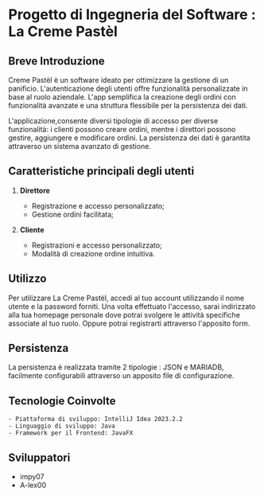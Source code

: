 # Progetto di Ingegneria del Software : La Creme Pastèl
## Breve Introduzione

Creme Pastèl è un software ideato per ottimizzare la gestione di un panificio. L'autenticazione degli utenti offre funzionalità personalizzate in base al ruolo aziendale. L'app semplifica la creazione degli ordini con funzionalità avanzate e una struttura flessibile per la persistenza dei dati.

L'applicazione,consente diversi tipologie  di accesso per diverse funzionalità: i clienti possono creare ordini, mentre i direttori possono gestire, aggiungere e modificare ordini. La persistenza dei dati è garantita attraverso un sistema avanzato di gestione.


## Caratteristiche principali degli utenti

1. **Direttore**
    - Registrazione e accesso personalizzato;
    - Gestione ordini facilitata;

2. **Cliente**
    - Registrazioni e accesso personalizzato;
    - Modalità di creazione ordine intuitiva.

## Utilizzo

Per utilizzare La Creme Pastèl, accedi al tuo account utilizzando il nome utente e la password forniti. Una volta effettuato l'accesso, sarai indirizzato alla tua homepage personale dove potrai svolgere le attività specifiche associate al tuo ruolo. Oppure potrai registrarti attraverso l'apposito form.


## Persistenza
La persistenza è realizzata tramite 2 tipologie : JSON e MARIADB, facilmente configurabili attraverso un apposito file di configurazione.

## Tecnologie Coinvolte
    - Piattaforma di sviluppo: IntelliJ Idea 2023.2.2
    - Linguaggio di sviluppo: Java
    - Framework per il Frontend: JavaFX

## Sviluppatori
- impy07
- A-lex00
